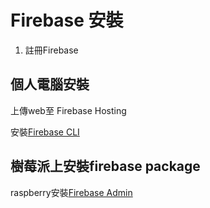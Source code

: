 # Firebase 安裝
1. 註冊Firebase

## 個人電腦安裝
上傳web至 Firebase Hosting

安裝[Firebase CLI](https://firebase.google.com/docs/cli)

## 樹莓派上安裝firebase package
raspberry安裝[Firebase Admin](https://firebase.google.com/docs/admin/setup)
